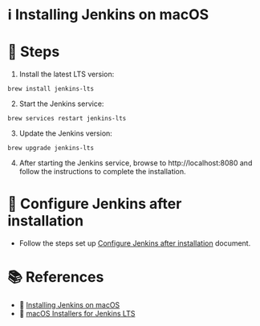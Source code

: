 # :information_source: Installing Jenkins on macOS

# :paw_prints: Steps 
1. Install the latest LTS version: 
```
brew install jenkins-lts
```

2. Start the Jenkins service:
```
brew services restart jenkins-lts
```

3. Update the Jenkins version: 
```
brew upgrade jenkins-lts
```

4. After starting the Jenkins service, browse to http://localhost:8080 and follow the instructions to complete the installation. 

# :wrench: Configure Jenkins after installation
- Follow the steps set up [Configure Jenkins after installation](jenkins_install_config.md) document.

  
# :books: References
- :link: [Installing Jenkins on macOS](hhttps://www.jenkins.io/doc/book/installing/macos/#macos)
- :link: [macOS Installers for Jenkins LTS](https://www.jenkins.io/download/lts/macos/#macos-installers-for-jenkins-lts)
